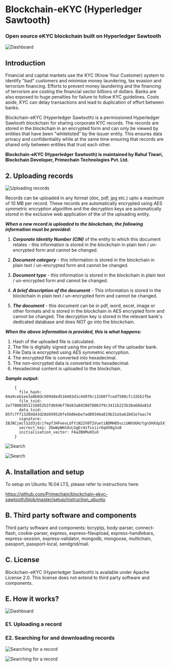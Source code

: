 # Blockchain-eKYC (Hyperledger Sawtooth)
### Open source eKYC blockchain built on Hyperledger Sawtooth

![Dashboard](http://www.primechaintech.com/img/sawtooth/dashboard.png)

## Introduction
Financial and capital markets use the KYC (Know Your Customer) system to identify "bad" customers and minimise money laundering, tax evasion and terrorism financing. Efforts to prevent money laundering and the financing of terrorism are costing the financial sector billions of dollars. Banks are also exposed to huge penalties for failure to follow KYC guidelines. Costs aside, KYC can delay transactions and lead to duplication of effort between banks.

Blockchain-eKYC (Hyperledger Sawtooth) is a permissioned Hyperledger Sawtooth blockchain for sharing corporate KYC records. The records are stored in the blockchain in an encrypted form and can only be viewed by entities that have been "whitelisted" by the issuer entity. This ensures data privacy and confidentiality while at the same time ensuring that records are shared only between entities that trust each other.

**Blockchain-eKYC (Hyperledger Sawtooth) is maintained by Rahul Tiwari, Blockchain Developer, Primechain Technologies Pvt. Ltd.**

## 2. Uploading records

![Uploading records](http://www.primechaintech.com/img/sawtooth/upload2.png)

Records can be uploaded in any format (doc, pdf, jpg etc.) upto a maximum of 10 MB per record. These records are automatically encrypted using AES symmetric encryption algorithm and the decryption keys are automatically stored in the exclusive web application of the of the uploading entity. 

***When a new record is uploaded to the blockchain, the following information must be provided:***

1. ***Corporate Identity Number (CIN)*** of the entity to which this document relates - this information is stored in the blockchain in plain text / un-encrypted form and cannot be changed.

2. ***Document category*** - this information is stored in the blockchain in plain text / un-encrypted form and cannot be changed.

3. ***Document type*** - this information is stored in the blockchain in plain text / un-encrypted form and cannot be changed.

4. ***A brief description of the document*** - This information is stored in the blockchain in plain text / un-encrypted form and cannot be changed.

5. ***The document*** - this document can be in pdf, word, excel, image or other formats and is stored in the blockchain in AES encrypted form and cannot be changed. The decryption key is stored in the relevant bank's dedicated database and does NOT go into the blockchain. 

***When the above information is provided, this is what happens:***
1. Hash of the uploaded file is calculated.
2. The file is digitally signed using the private key of the uploader bank.
3. File Data is encrypted using AES symmetric encryption.
4. The encrypted file is converted into hexadecimal.
5. The non-encrypted data is converted into hexadecimal.
6. Hexadecimal content is uploaded to the blockchain.

***Sample output:***
```
    {
      file_hash: 84a9ceb1ee3a8b0dc509dded516483d1c4d976c13260ffcedf508cfc32b52fbe
      file_txid: 2e770002051216052b3fdb94bf78d43a8420878063f9c3411b223b38a60da81d
      data_txid: 85fc7ff1320dd43d28d459520fe5b06ebe7ad89346a819b31a5a61b01e7aac74
      signature: IBJNCjmclS2d3jd/jfepfJHFeevLdfYiN22V0T2VuetiBDMH05vziUWhUUH/tgn5HXdpSXjMFISOqFl7JPU8Tt8=
      secrect_key: ZOwWyWHiOvLGgEr4sTssiir6qUX0g3u0
      initialisation_vector: FAaZB6MuHIuX
    }
```
![Search](http://www.primechaintech.com/img/sawtooth/search.png)

![Search](http://www.primechaintech.com/img/sawtooth/search2.png)


## A. Installation and setup

To setup on Ubuntu 16.04 LTS, please refer to instructions here:

https://github.com/Primechain/blockchain-ekyc-sawtooth/blob/master/setup/instruction_ubuntu


## B. Third party software and components

Third party software and components: bcryptjs, body-parser, connect-flash, cookie-parser, express, express-fileupload, express-handlebars, express-session, express-validator, mongodb, mongoose, multichain, passport, passport-local, sendgrid/mail.

## C. License
Blockchain-eKYC (Hyperledger Sawtooth) is available under Apache License 2.0. This license does not extend to third party software and components.


## E. How it works?

![Dashboard](http://www.primechaintech.com/images/open_source/1_user_dashboard.png)

### E1. Uploading a record 


### E2. Searching for and downloading records

![Searching for a record](http://www.primechaintech.com/images/open_source/3_search_record.png)

![Searching for a record](http://www.primechaintech.com/images/open_source/4_search_record.png)

